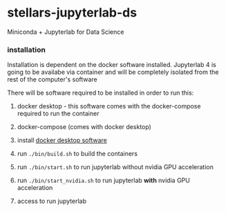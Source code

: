 # stellars-jupyterlab-ds
Miniconda + Jupyterlab for Data Science

### installation

Installation is dependent on the docker software installed.
Jupyterlab 4 is going to be availabe via container and will
be completely isolated from the rest of the computer's software

There will be software required to be installed in order to run this:

1. docker desktop - this software comes with the docker-compose required to run the container
2. docker-compose (comes with docker desktop)

1. install [docker desktop software](https://www.docker.com/products/docker-desktop/)
2. run `./bin/build.sh` to build the containers
3. run `./bin/start.sh` to run jupyterlab without nvidia GPU acceleration
4. run `./bin/start_nvidia.sh` to run jupyterlab **with** nvidia GPU acceleration
5. access [](http://localhost:8888) to run jupyterlab


